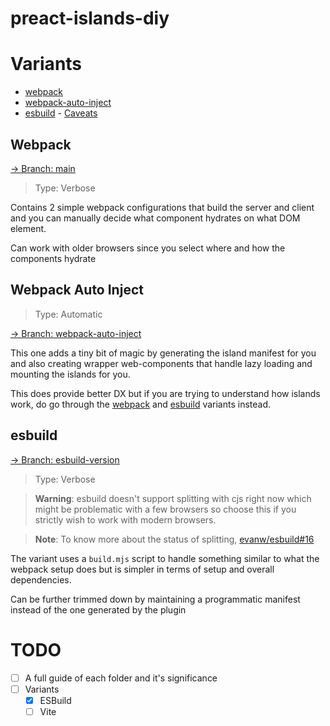 # preact-islands-diy

# Variants

- [webpack](#webpack)
- [webpack-auto-inject](https://github.com/barelyhuman/preact-islands-diy/tree/webpack-auto-inject)
- [esbuild](#esbuild) - [Caveats](#caveats-esbuild)

## Webpack

[&rarr; Branch: main](https://github.com/barelyhuman/preact-islands-diy/tree/main)

> Type: Verbose

Contains 2 simple webpack configurations that build the server and client and
you can manually decide what component hydrates on what DOM element.

Can work with older browsers since you select where and how the components
hydrate

## Webpack Auto Inject

> Type: Automatic

[&rarr; Branch: webpack-auto-inject](https://github.com/barelyhuman/preact-islands-diy/tree/webpack-auto-inject)

This one adds a tiny bit of magic by generating the island manifest for you and
also creating wrapper web-components that handle lazy loading and mounting the
islands for you.

This does provide better DX but if you are trying to understand how islands
work, do go through the [webpack](#webpack) and [esbuild](#esbuild) variants
instead.

## esbuild

[&rarr; Branch: esbuild-version](https://github.com/barelyhuman/preact-islands-diy/tree/esbuild-version)

> Type: Verbose

> **Warning**: esbuild doesn't support splitting with cjs right now which might
> be problematic with a few browsers so choose this if you strictly wish to work
> with modern browsers.

> **Note**: To know more about the status of splitting,
> [evanw/esbuild#16](https://github.com/evanw/esbuild/issues/16)

The variant uses a `build.mjs` script to handle something similar to what the
webpack setup does but is simpler in terms of setup and overall
dependencies.

Can be further trimmed down by maintaining a programmatic manifest instead of
the one generated by the plugin

# TODO

- [ ] A full guide of each folder and it's significance
- [ ] Variants
  - [x] ESBuild
  - [ ] Vite
